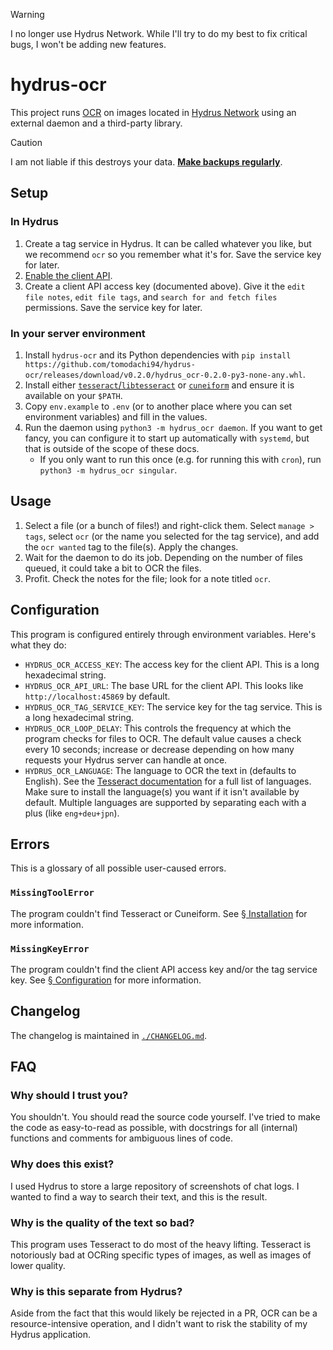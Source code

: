 > [!WARNING]  
> I no longer use Hydrus Network. While I'll try to do my best to fix critical bugs, I won't be adding new features.

# hydrus-ocr

This project runs [OCR](https://en.wikipedia.org/wiki/Optical_character_recognition) on images located in [Hydrus Network](https://hydrusnetwork.github.io/hydrus/) using an external daemon and a third-party library.

> [!CAUTION]
> I am not liable if this destroys your data. **[Make backups regularly](https://hydrusnetwork.github.io/hydrus/getting_started_installing.html#backing_up)**.


## Setup

### In Hydrus
1. Create a tag service in Hydrus. It can be called whatever you like, but we recommend `ocr` so you remember what it's for. Save the service key for later.
2. [Enable the client API](https://hydrusnetwork.github.io/hydrus/client_api.html#enabling_the_api).
3. Create a client API access key (documented above). Give it the `edit file notes`, `edit file tags`, and `search for and fetch files` permissions. Save the service key for later.

### In your server environment
1. Install `hydrus-ocr` and its Python dependencies with `pip install https://github.com/tomodachi94/hydrus-ocr/releases/download/v0.2.0/hydrus_ocr-0.2.0-py3-none-any.whl`.
2. Install either [`tesseract`/`libtesseract`](https://github.com/tesseract-ocr/tesseract?tab=readme-ov-file#installing-tesseract) or [`cuneiform`](https://launchpad.net/cuneiform-linux) and ensure it is available on your `$PATH`.
3. Copy `env.example` to `.env` (or to another place where you can set environment variables) and fill in the values.
4. Run the daemon using `python3 -m hydrus_ocr daemon`. If you want to get fancy, you can configure it to start up automatically with `systemd`, but that is outside of the scope of these docs.
    * If you only want to run this once (e.g. for running this with `cron`), run `python3 -m hydrus_ocr singular`.

## Usage
1. Select a file (or a bunch of files!) and right-click them. Select `manage > tags`, select `ocr` (or the name you selected for the tag service), and add the `ocr wanted` tag to the file(s). Apply the changes.
2. Wait for the daemon to do its job. Depending on the number of files queued, it could take a bit to OCR the files.
3. Profit. Check the notes for the file; look for a note titled `ocr`.


## Configuration
This program is configured entirely through environment variables. Here's what they do:
* `HYDRUS_OCR_ACCESS_KEY`: The access key for the client API. This is a long hexadecimal string.
* `HYDRUS_OCR_API_URL`: The base URL for the client API. This looks like `http://localhost:45869` by default.
* `HYDRUS_OCR_TAG_SERVICE_KEY`: The service key for the tag service. This is a long hexadecimal string.
* `HYDRUS_OCR_LOOP_DELAY`: This controls the frequency at which the program checks for files to OCR. The default value causes a check every 10 seconds; increase or decrease depending on how many requests your Hydrus server can handle at once.
* `HYDRUS_OCR_LANGUAGE`: The language to OCR the text in (defaults to English). See the [Tesseract documentation](https://tesseract-ocr.github.io/tessdoc/Data-Files) for a full list of languages. Make sure to install the language(s) you want if it isn't available by default. Multiple languages are supported by separating each with a plus (like `eng+deu+jpn`).

## Errors
This is a glossary of all possible user-caused errors.

### `MissingToolError`
The program couldn't find Tesseract or Cuneiform. See [§ Installation](#installation) for more information.

### `MissingKeyError`
The program couldn't find the client API access key and/or the tag service key. See [§ Configuration](#configuration) for more information.

## Changelog
The changelog is maintained in [`./CHANGELOG.md`](./CHANGELOG.md).

## FAQ
### Why should I trust you?
You shouldn't. You should read the source code yourself. I've tried to make the code as easy-to-read as possible, with docstrings for all (internal) functions and comments for ambiguous lines of code.

### Why does this exist?
I used Hydrus to store a large repository of screenshots of chat logs. I wanted to find a way to search their text, and this is the result.

### Why is the quality of the text so bad?
This program uses Tesseract to do most of the heavy lifting. Tesseract is notoriously bad at OCRing specific types of images, as well as images of lower quality.

### Why is this separate from Hydrus?
Aside from the fact that this would likely be rejected in a PR, OCR can be a resource-intensive operation, and I didn't want to risk the stability of my Hydrus application.

